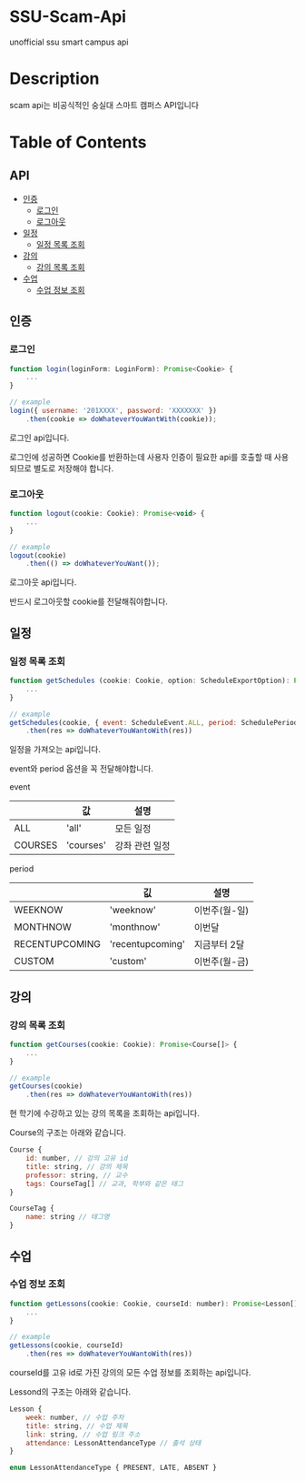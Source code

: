 # SSU-Scam-Api
unofficial ssu smart campus api

# Description
scam api는 비공식적인 숭실대 스마트 캠퍼스 API입니다

# Table of Contents
## API
   - [인증](#인증)
       * [로그인](#로그인)
       * [로그아웃](#로그아웃)
   - [일정](#일정)
       * [일정 목록 조회](#일정-목록-조회)
   - [강의](#강의)
       * [강의 목록 조회](#강의-목록-조회)
   - [수업](#수업)
       * [수업 정보 조회](#수업-정보-조회)

 ## 인증
 ### 로그인
```javascript
function login(loginForm: LoginForm): Promise<Cookie> {
    ...
}

// example
login({ username: '201XXXX', password: 'XXXXXXX' })
    .then(cookie => doWhateverYouWantWith(cookie));
```

로그인 api입니다.

로그인에 성공하면 Cookie를 반환하는데 사용자 인증이 필요한 api를 호출할 때 사용되므로 별도로 저장해야 합니다.

### 로그아웃
```javascript
function logout(cookie: Cookie): Promise<void> {
    ...
}

// example
logout(cookie)
    .then(() => doWhateverYouWant());
```

로그아웃 api입니다.

반드시 로그아웃할 cookie를 전달해줘야합니다.

## 일정
### 일정 목록 조회
```javascript
function getSchedules (cookie: Cookie, option: ScheduleExportOption): Promise<CalendarResponse> {
    ...
}

// example
getSchedules(cookie, { event: ScheduleEvent.ALL, period: SchedulePeriod.WEEKNOW })
    .then(res => doWhateverYouWantoWith(res))
```

일정을 가져오는 api입니다.

event와 period 옵션을 꼭 전달해야합니다. 

event

|   | 값 | 설명 |
|---|----------------|------------------|
| ALL  |      'all'          |        모든 일정          |
| COURSES  |   'courses'             |        강좌 관련 일정          |

period

|   | 깂 | 설명 |
|---|----------------|------------------|
| WEEKNOW  |       'weeknow'         |          이번주(월-일)        |
|  MONTHNOW |       'monthnow'         |           이번달       |
|  RECENTUPCOMING |    'recentupcoming'            |      지금부터 2달            |
| CUSTOM  |      'custom'          |        이번주(월-금)          |

## 강의
### 강의 목록 조회
```javascript
function getCourses(cookie: Cookie): Promise<Course[]> {
    ...
}

// example
getCourses(cookie)
    .then(res => doWhateverYouWantoWith(res))
```

현 학기에 수강하고 있는 강의 목록을 조회하는 api입니다.

Course의 구조는 아래와 같습니다.
```javascript
Course {
    id: number, // 강의 고유 id
    title: string, // 강의 제목
    professor: string, // 교수
    tags: CourseTag[] // 교과, 학부와 같은 태그
}

CourseTag {
    name: string // 태그명
}
```

## 수업
### 수업 정보 조회

```javascript
function getLessons(cookie: Cookie, courseId: number): Promise<Lesson[]> {
    ...
}

// example
getLessons(cookie, courseId)
    .then(res => doWhateverYouWantoWith(res))
```

courseId를 고유 id로 가진 강의의 모든 수업 정보를 조회하는 api입니다.

Lessond의 구조는 아래와 같습니다.
```javascript
Lesson {
    week: number, // 수업 주차
    title: string, // 수업 제목
    link: string, // 수업 링크 주소
    attendance: LessonAttendanceType // 출석 상태
}

enum LessonAttendanceType { PRESENT, LATE, ABSENT }
```
